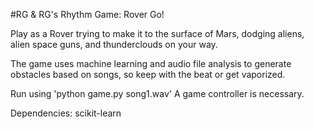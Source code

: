 #RG & RG's Rhythm Game: Rover Go!

Play as a Rover trying to make it to the surface of Mars, dodging aliens, alien space guns, and thunderclouds on your way. 

The game uses machine learning and audio file analysis to generate obstacles based on songs, so keep with the beat or get vaporized.

Run using 'python game.py song1.wav'
A game controller is necessary. 

Dependencies:
scikit-learn
